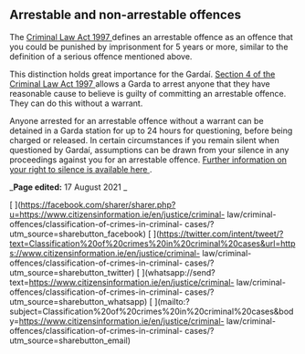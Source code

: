 ##  Arrestable and non-arrestable offences

The [ Criminal Law Act 1997
](http://www.irishstatutebook.ie/1997/en/act/pub/0014/index.html) defines an
arrestable offence as an offence that you could be punished by imprisonment
for 5 years or more, similar to the definition of a serious offence mentioned
above.

This distinction holds great importance for the Gardaí. [ Section 4 of the
Criminal Law Act 1997
](http://www.irishstatutebook.ie/1997/en/act/pub/0014/sec0004.html#zza14y1997s4)
allows a Garda to arrest anyone that they have reasonable cause to believe is
guilty of committing an arrestable offence. They can do this without a
warrant.

Anyone arrested for an arrestable offence without a warrant can be detained in
a Garda station for up to 24 hours for questioning, before being charged or
released. In certain circumstances if you remain silent when questioned by
Gardaí, assumptions can be drawn from your silence in any proceedings against
you for an arrestable offence. [ Further information on your right to silence
is available here ](/en/justice/arrests/right-to-silence-in-criminal-cases/) .

_**Page edited:** 17 August 2021 _

[
](https://facebook.com/sharer/sharer.php?u=https://www.citizensinformation.ie/en/justice/criminal-
law/criminal-offences/classification-of-crimes-in-criminal-
cases/?utm_source=sharebutton_facebook) [
](https://twitter.com/intent/tweet/?text=Classification%20of%20crimes%20in%20criminal%20cases&url=https://www.citizensinformation.ie/en/justice/criminal-
law/criminal-offences/classification-of-crimes-in-criminal-
cases/?utm_source=sharebutton_twitter) [
](whatsapp://send?text=https://www.citizensinformation.ie/en/justice/criminal-
law/criminal-offences/classification-of-crimes-in-criminal-
cases/?utm_source=sharebutton_whatsapp) [
](mailto:?subject=Classification%20of%20crimes%20in%20criminal%20cases&body=https://www.citizensinformation.ie/en/justice/criminal-
law/criminal-offences/classification-of-crimes-in-criminal-
cases/?utm_source=sharebutton_email) [ ](javascript:void\(0\))
